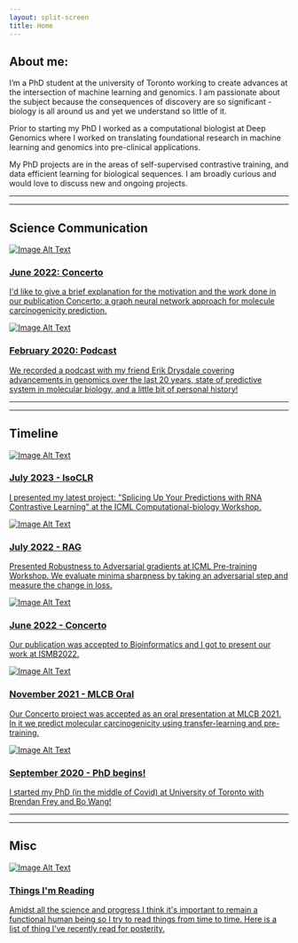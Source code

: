 ```yaml
---
layout: split-screen
title: Home
---
```


## About me:

I’m a PhD student at the university of Toronto working to create advances at the intersection of machine learning and genomics. I am passionate about the subject because the consequences of discovery are so significant - biology is all around us and yet we understand so little of it.

Prior to starting my PhD I worked as a computational biologist at
Deep Genomics where I worked on translating foundational research in machine learning and genomics into pre-clinical applications.

My PhD projects are in the areas of self-supervised contrastive training, and data efficient learning for biological sequences. I am broadly curious and would love to discuss new and ongoing projects.


--- 
--- 

## Science Communication

<div class="link-container">
    <a href="./science/concerto_2022.html">
        <img src="./images/concerto.jpeg" alt="Image Alt Text" />
        <h3>June 2022: Concerto</h3>
        <p>I'd like to give a brief explanation for the motivation and the work done in our publication Concerto: a graph neural network approach for molecule carcinogenicity prediction.</p>
    </a>
</div>

<div class="link-container">
    <a href="https://open.spotify.com/episode/1aRzadwiHPS16DpUEdYlBb?si=4250cb59742f491c">
        <img src="./images/statistically_insignificant.jpg" alt="Image Alt Text" />
        <h3>February 2020: Podcast</h3>
        <p>We recorded a podcast with my friend Erik Drysdale covering advancements in genomics over the last 20 years, state of predictive system in molecular biology, and a little bit of personal history!</p>
    </a>
</div>

--- 
--- 

## Timeline


<div class="link-container">
    <a href="https://icml-compbio.github.io/">
        <img src="./images/isoclr.png" alt="Image Alt Text" />
        <h3>July 2023 - IsoCLR</h3>
        <p> I presented my latest project: "Splicing Up Your Predictions with RNA Contrastive Learning" at the ICML Computational-biology Workshop.</p>
    </a>
</div>

<div class="link-container">
    <a href="https://openreview.net/forum?id=-b3MEzI6N3">
        <img src="./images/RAG.png" alt="Image Alt Text" />
        <h3>July 2022 - RAG</h3>
        <p>Presented Robustness to Adversarial gradients at ICML Pre-training Workshop. We evaluate minima sharpness by taking an adversarial step and measure the change in loss.</p>
    </a>
</div>

<div class="link-container">
    <a href="https://academic.oup.com/bioinformatics/article/38/Supplement_1/i84/6617525">
        <img src="./images/concerto_presentation.png" alt="Image Alt Text" />
        <h3>June 2022 - Concerto</h3>
        <p> Our publication was accepted to Bioinformatics and I got to present our work at ISMB2022.</p>
    </a>
</div>

<div class="link-container">
    <a href="https://www.youtube.com/watch?v=rwaj1RYME2A&amp;t=4880s">
        <img src="./images/thumbnail.jpg" alt="Image Alt Text" />
        <h3>November 2021 - MLCB Oral </h3>
        <p> Our Concerto project was accepted as an oral presentation at MLCB 2021. In it we predict molecular carcinogenicity using transfer-learning and pre-training. </p>
    </a>
</div>

<div class="link-container">
    <a href="https://psi.toronto.edu/people/">
        <img src="./images/Utoronto_coa.svg.png" alt="Image Alt Text" />
        <h3>September 2020 - PhD begins! </h3>
        <p> I started my PhD (in the middle of Covid) at University of Toronto with Brendan Frey and Bo Wang! </p>
    </a>
</div>


--- 
--- 

## Misc


<div class="link-container">
    <a href="/things_im_reading.html">
        <img src="./images/reading.jpg" alt="Image Alt Text" />
        <h3>Things I'm Reading</h3>
        <p>Amidst all the science and progress I think it's important to remain a functional human being so I try to read things from time to time. Here is a list of thing I've recently read for posterity.</p>
    </a>
</div>
